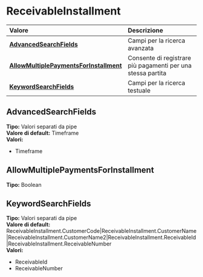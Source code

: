 # ReceivableInstallment

| Valore | Descrizione |
| :--- | :--- |
| [**AdvancedSearchFields**](receivableinstallment.md#advancedsearchfields) | Campi per la ricerca avanzata |
| [**AllowMultiplePaymentsForInstallment**](receivableinstallment.md#allowmultiplepaymentsforinstallment) | Consente di registrare più pagamenti per una stessa partita |
| [**KeywordSearchFields**](receivableinstallment.md#keywordsearchfields) | Campi per la ricerca testuale |

## AdvancedSearchFields

**Tipo:** Valori separati da pipe  
**Valore di default:** Timeframe  
**Valori:**

* Timeframe

## AllowMultiplePaymentsForInstallment

**Tipo:** Boolean

## KeywordSearchFields

**Tipo:** Valori separati da pipe  
**Valore di default:** ReceivableInstallment.CustomerCode\|ReceivableInstallment.CustomerName\|ReceivableInstallment.CustomerName2\|ReceivableInstallment.ReceivableId\|ReceivableInstallment.ReceivableNumber  
**Valori:**

* ReceivableId
* ReceivableNumber
